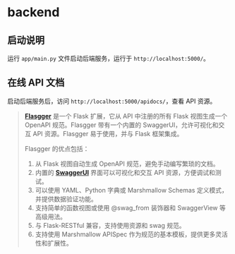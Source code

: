 # backend

## 启动说明

运行 `app/main.py` 文件启动后端服务，运行于 `http://localhost:5000/`。

## 在线 API 文档

启动后端服务后，访问 `http://localhost:5000/apidocs/`，查看 API 资源。

> [**Flasgger**](https://github.com/flasgger/flasgger) 是一个 Flask 扩展，它从 API 中注册的所有 Flask 视图生成一个 OpenAPI 规范。Flasgger 带有一个内置的 SwaggerUI，允许可视化和交互 API 资源。Flasgger 易于使用，并与 Flask 框架集成。
>
> Flasgger 的优点包括：
>
> 1. 从 Flask 视图自动生成 OpenAPI 规范，避免手动编写繁琐的文档。
> 2. 内置的 **[SwaggerUI](https://apifox.com/apiskills/introduction-to-swagger-ui-3/)** 界面可以可视化和交互 API 资源，方便调试和测试。
> 3. 可以使用 YAML、Python 字典或 Marshmallow Schemas 定义模式，并提供数据验证功能。
> 4. 支持简单的函数视图或使用 @swag_from 装饰器和 SwaggerView 等高级用法。
> 5. 与 Flask-RESTful 兼容，支持使用资源和 swag 规范。
> 6. 支持使用 Marshmallow APISpec 作为规范的基本模板，提供更多灵活性和扩展性。
